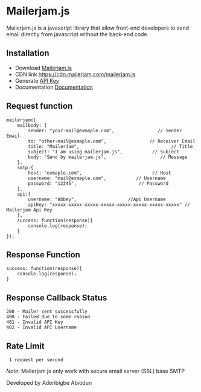 # Mailerjam.js
Mailerjam.js is a javascript library that allow front-end developers to send email directly from javascript without the back-end code. 

<h2>Installation</h2>

* Download <a href="https://cdn.mailerjam.com/mailerjam.js" download>Mailerjam.js</a>
* CDN link https://cdn.mailerjam.com/mailerjam.js
* Generate <a href="https://mailerjam.com/mailerjamserver/api/register.html">API Key</a>
* Documentation <a href="https://mailerjam.com/mailerjamserver/api/">Documentation</a>

<h2>Request function</h2>

	mailerjam({
		mailbody: {
			sender: "your-mail@exmaple.com", 	            // Sender Email
			to: "other-mail@exmaple.com", 	             // Receiver Email
			title: "MailerJam", 				                 // Title
			subject: "I am using mailerjam.js",		      // Subject
			body: "Send by mailerjam.js",			         // Message
		},
		smtp:{
			host: "exmaple.com",				          // Host
			username: "mail@exmaple.com",	        // Username
			password: "12345",			             // Password
		},
		api:{
			username: "Abbey",					 //Api Username
			apiKey: "xxxxx-xxxxx-xxxxx-xxxxx-xxxxx-xxxxx-xxxxx-xxxxx" // Mailerjam Api Key
		},
		success: function(response){
			console.log(response);
		}
	});
  
  <h2>Response Function</h2>
  
    success: function(response){
        console.log(response);
    }
    
  <h2>Response Callback Status</h2>

    200 - Mailer sent successfully
    400 - Failed due to some reason
    401 - Invalid API Key
    402 - Invalid API Username
   
   <h2>Rate Limit</h2>
   
     1 request per second
     
<i>Note:</i> Mailerjam.js only work with secure email server (SSL) base SMTP


Developed by Aderibigbe Abiodun
